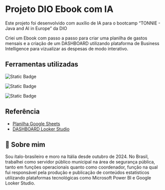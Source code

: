 
# Projeto DIO Ebook com IA

Este projeto foi desenvolvido com auxílio de IA para o bootcamp “TONNIE - Java and AI in Europe” da DIO

Criei um Ebook com passo a passo para criar uma planilha de gastos mensais e a criação de um DASHBOARD utilizando
plataforma de Business Intelligence para vizualizar as despesas de modo interativo.




## Ferramentas utilizadas

![Static Badge](https://img.shields.io/badge/CHAT%20GPT-black?style=for-the-badge&link=https%3A%2F%2Fchatgpt.com%2F)

![Static Badge](https://img.shields.io/badge/Google%20Sheets-blackgreen?style=for-the-badge)

![Static Badge](https://img.shields.io/badge/Google%20Looker%20Studio-blue?style=for-the-badge)



## Referência

 - [Planilha Google Sheets](https://docs.google.com/spreadsheets/d/1WlNvK2HkTNnf3rc9xGna7_adSQkwEEOqCJbQ3LRbFUw/edit?gid=0#gid=0)
 - [DASHBOARD Looker Studio](https://lookerstudio.google.com/reporting/1a2a538f-ac5a-438a-bf0c-6029190671bb/page/SKdOF)



## 🚀 Sobre mim

Sou ítalo-brasileiro e moro na Itália desde outubro de 2024. No Brasil, trabalhei como servidor público municipal na área de segurança pública, tanto em funções operacionais quanto como coordenador, função na qual fui responsável pela produção e publicação de conteúdos estatísticos utilizando plataformas tecnológicas como Microsoft Power BI e Google Looker Studio.
